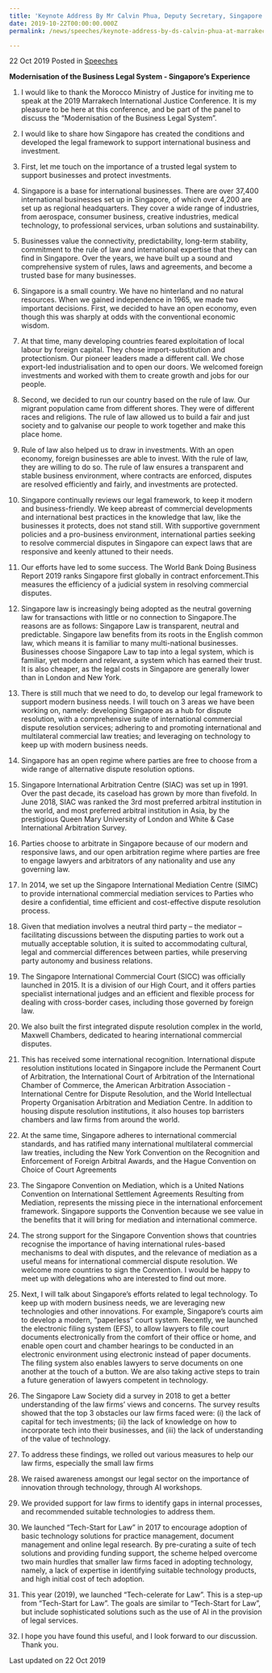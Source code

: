 ```yaml
---
title: 'Keynote Address By Mr Calvin Phua, Deputy Secretary, Singapore Ministry of Law at Marrakech International Justice Conference, Morocco'
date: 2019-10-22T00:00:00.000Z
permalink: /news/speeches/keynote-address-by-ds-calvin-phua-at-marrakech-international-justice-conference-morocco/

---
```


22 Oct 2019 Posted in [Speeches](/news/speeches)

**Modernisation of the Business Legal System  - Singapore’s Experience**

1.	I would like to thank the Morocco Ministry of Justice for inviting me to speak at the 2019 Marrakech International Justice Conference. It is my pleasure to be here at this conference, and be part of the panel to discuss the “Modernisation of the Business Legal System”. 

2.	I would like to share how Singapore has created the conditions and developed the legal framework to support international business and investment.

3.	First, let me touch on the importance of a trusted legal system to support businesses and protect investments. 

4.	Singapore is a base for international businesses. There are over 37,400 international businesses set up in Singapore, of which over 4,200 are set up as regional headquarters. They cover a wide range of industries, from aerospace, consumer business, creative industries, medical technology, to professional services, urban solutions and sustainability.

5.	Businesses value the connectivity, predictability, long-term stability, commitment to the rule of law and international expertise that they can find in Singapore. Over the years, we have built up a sound and comprehensive system of rules, laws and agreements, and become a trusted base for many businesses.

6.	Singapore is a small country. We have no hinterland and no natural resources. When we gained independence in 1965, we made two important decisions.   First, we decided to have an open economy, even though this was sharply at odds with the conventional economic wisdom. 

7.	At that time, many developing countries feared exploitation of local labour by foreign capital. They chose import-substitution and protectionism. Our pioneer leaders made a different call. We chose export-led industrialisation and to open our doors. We welcomed foreign investments and worked with them to create growth and jobs for our people. 

8.	Second, we decided to run our country based on the rule of law. Our migrant population came from different shores. They were of different races and religions. The rule of law allowed us to build a fair and just society and to galvanise our people to work together and make this place home. 

9.	Rule of law also helped us to draw in investments. With an open economy, foreign businesses are able to invest. With the rule of law, they are willing to do so. The rule of law ensures a transparent and stable business environment, where contracts are enforced, disputes are resolved efficiently and fairly, and investments are protected.

10.	Singapore continually reviews our legal framework, to keep it modern and business-friendly. We keep abreast of commercial developments and international best practices in the knowledge that law, like the businesses it protects, does not stand still. With supportive government policies and a pro-business environment, international parties seeking to resolve commercial disputes in Singapore can expect laws that are responsive and keenly attuned to their needs. 

11.	Our efforts have led to some success. The World Bank Doing Business Report 2019 ranks Singapore first globally in contract enforcement.This measures the efficiency of a judicial system in resolving commercial disputes. 

12.	Singapore law is increasingly being adopted as the neutral governing law for transactions with little or no connection to Singapore.The reasons are as follows: Singapore Law is transparent, neutral and predictable. Singapore law benefits from its roots in the English common law, which means it is familiar to many multi-national businesses. Businesses choose Singapore Law to tap into a legal system, which is familiar, yet modern and relevant, a system which has earned their trust. It is also cheaper, as the legal costs in Singapore are generally lower than in London and New York.

13.	There is still much that we need to do, to develop our legal framework to support modern business needs. I will touch on 3 areas we have been working on, namely: developing Singapore as a hub for dispute resolution, with a comprehensive suite of international commercial dispute resolution services; adhering to and promoting international and multilateral commercial law treaties; and  leveraging on technology to keep up with modern business needs. 

14.	Singapore has an open regime where parties are free to choose from a wide range of alternative dispute resolution options.

15.	Singapore International Arbitration Centre (SIAC) was set up in 1991. Over the past decade, its caseload has grown by more than fivefold. In June 2018, SIAC was ranked the 3rd most preferred arbitral institution in the world, and most preferred arbitral institution in Asia, by the prestigious Queen Mary University of London and White & Case International Arbitration Survey. 

16.	Parties choose to arbitrate in Singapore because of our modern and responsive laws, and our open arbitration regime where parties are free to engage lawyers and arbitrators of any nationality and use any governing law.  

17.	In 2014, we set up the Singapore International Mediation Centre (SIMC) to provide international commercial mediation services to Parties who desire a confidential, time efficient and cost-effective dispute resolution process.

18.	Given that mediation involves a neutral third party – the mediator – facilitating discussions between the disputing parties to work out a mutually acceptable solution, it is suited to accommodating cultural, legal and commercial differences between parties, while preserving party autonomy and business relations.

19.	The Singapore International Commercial Court (SICC) was officially launched in 2015. It is a division of our High Court, and it offers parties specialist international judges and an efficient and flexible process for dealing with cross-border cases, including those governed by foreign law. 

20.	We also built the first integrated dispute resolution complex in the world, Maxwell Chambers, dedicated to hearing international commercial disputes. 

21.	This has received some international recognition. International dispute resolution institutions located in Singapore include the Permanent Court of Arbitration, the International Court of Arbitration of the International Chamber of Commerce, the American Arbitration Association - International Centre for Dispute Resolution,  and the World Intellectual Property Organisation Arbitration and Mediation Centre. In addition to housing dispute resolution institutions, it also houses top barristers chambers and law firms from around the world. 

22.	At the same time, Singapore adheres to international commercial standards, and has ratified many international multilateral commercial law treaties, including the New York Convention on the Recognition and Enforcement of Foreign Arbitral Awards, and the Hague Convention on Choice of Court Agreements

23.	The Singapore Convention on Mediation, which is a United Nations Convention on International Settlement Agreements Resulting from Mediation, represents the missing piece in the international enforcement framework. Singapore supports the Convention because we see value in the benefits that it will bring for mediation and international commerce. 

24.	The strong support for the Singapore Convention shows that countries recognise the importance of having international rules-based mechanisms to deal with disputes, and the relevance of mediation as a useful means for international commercial dispute resolution. We welcome more countries to sign the Convention. I would be happy to meet up with delegations who are interested to find out more.

25.	Next, I will talk about Singapore’s efforts related to legal technology. To keep up with modern business needs, we are leveraging new technologies and other innovations. For example, Singapore’s courts aim to develop a modern, “paperless” court system.  Recently, we launched the electronic filing system (EFS), to allow lawyers to file court documents electronically from the comfort of their office or home, and enable open court and chamber hearings to be conducted in an electronic environment using electronic instead of paper documents. The filing system also enables lawyers to serve documents on one another at the touch of a button. We are also taking active steps to train a future generation of lawyers competent in technology. 

26.	The Singapore Law Society did a survey in 2018 to get a better understanding of the law firms’ views and concerns. The survey results showed that the top 3 obstacles our law firms faced were: (i) the lack of capital for tech investments; (ii) the lack of knowledge on how to incorporate tech into their businesses, and (iii) the lack of understanding of the value of technology.

27.	To address these findings, we rolled out various measures to help our law firms, especially the small law firms 

28.	We raised awareness amongst our legal sector on the importance of innovation through technology, through AI workshops. 

29.	We provided support for law firms to identify gaps in internal processes, and recommended suitable technologies to address them. 

30.	We launched “Tech-Start for Law” in 2017 to encourage adoption of basic technology solutions for practice management, document management and online legal research. By pre-curating a suite of tech solutions and providing funding support, the scheme helped overcome two main hurdles that smaller law firms faced in adopting technology, namely, a lack of expertise in identifying suitable technology products, and high initial cost of tech adoption. 

31.	This year (2019), we launched “Tech-celerate for Law”. This is a step-up from “Tech-Start for Law”. The goals are similar to “Tech-Start for Law”, but include sophisticated solutions such as the use of AI in the provision of legal services.

32.	I hope you have found this useful, and I look forward to our discussion. Thank you.

<p class="right-side-updated">Last updated on 22 Oct 2019</p>

